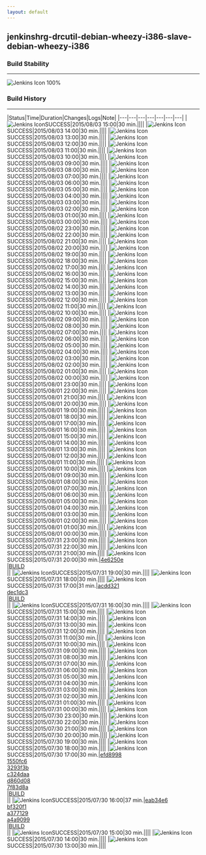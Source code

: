 ```yaml
---
layout: default
---
```

## jenkinshrg-drcutil-debian-wheezy-i386-slave-debian-wheezy-i386
### Build Stability
___
![Jenkins Icon](http://jenkinshrg.github.io/images/48x48/health-80plus.png)
100%
  
### Build History
___
|Status|Time|Duration|Changes|Logs|Note|
|---|---|---|---|---|---|---|
|![Jenkins Icon](http://jenkinshrg.github.io/images/24x24/blue.png)SUCCESS|2015/08/03 15:00|30 min.||||
|![Jenkins Icon](http://jenkinshrg.github.io/images/24x24/blue.png)SUCCESS|2015/08/03 14:00|30 min.||||
|![Jenkins Icon](http://jenkinshrg.github.io/images/24x24/blue.png)SUCCESS|2015/08/03 13:00|30 min.||||
|![Jenkins Icon](http://jenkinshrg.github.io/images/24x24/blue.png)SUCCESS|2015/08/03 12:00|30 min.||||
|![Jenkins Icon](http://jenkinshrg.github.io/images/24x24/blue.png)SUCCESS|2015/08/03 11:00|30 min.||||
|![Jenkins Icon](http://jenkinshrg.github.io/images/24x24/blue.png)SUCCESS|2015/08/03 10:00|30 min.||||
|![Jenkins Icon](http://jenkinshrg.github.io/images/24x24/blue.png)SUCCESS|2015/08/03 09:00|30 min.||||
|![Jenkins Icon](http://jenkinshrg.github.io/images/24x24/blue.png)SUCCESS|2015/08/03 08:00|30 min.||||
|![Jenkins Icon](http://jenkinshrg.github.io/images/24x24/blue.png)SUCCESS|2015/08/03 07:00|30 min.||||
|![Jenkins Icon](http://jenkinshrg.github.io/images/24x24/blue.png)SUCCESS|2015/08/03 06:00|30 min.||||
|![Jenkins Icon](http://jenkinshrg.github.io/images/24x24/blue.png)SUCCESS|2015/08/03 05:00|30 min.||||
|![Jenkins Icon](http://jenkinshrg.github.io/images/24x24/blue.png)SUCCESS|2015/08/03 04:00|30 min.||||
|![Jenkins Icon](http://jenkinshrg.github.io/images/24x24/blue.png)SUCCESS|2015/08/03 03:00|30 min.||||
|![Jenkins Icon](http://jenkinshrg.github.io/images/24x24/blue.png)SUCCESS|2015/08/03 02:00|30 min.||||
|![Jenkins Icon](http://jenkinshrg.github.io/images/24x24/blue.png)SUCCESS|2015/08/03 01:00|30 min.||||
|![Jenkins Icon](http://jenkinshrg.github.io/images/24x24/blue.png)SUCCESS|2015/08/03 00:00|30 min.||||
|![Jenkins Icon](http://jenkinshrg.github.io/images/24x24/blue.png)SUCCESS|2015/08/02 23:00|30 min.||||
|![Jenkins Icon](http://jenkinshrg.github.io/images/24x24/blue.png)SUCCESS|2015/08/02 22:00|30 min.||||
|![Jenkins Icon](http://jenkinshrg.github.io/images/24x24/blue.png)SUCCESS|2015/08/02 21:00|30 min.||||
|![Jenkins Icon](http://jenkinshrg.github.io/images/24x24/blue.png)SUCCESS|2015/08/02 20:00|30 min.||||
|![Jenkins Icon](http://jenkinshrg.github.io/images/24x24/blue.png)SUCCESS|2015/08/02 19:00|30 min.||||
|![Jenkins Icon](http://jenkinshrg.github.io/images/24x24/blue.png)SUCCESS|2015/08/02 18:00|30 min.||||
|![Jenkins Icon](http://jenkinshrg.github.io/images/24x24/blue.png)SUCCESS|2015/08/02 17:00|30 min.||||
|![Jenkins Icon](http://jenkinshrg.github.io/images/24x24/blue.png)SUCCESS|2015/08/02 16:00|30 min.||||
|![Jenkins Icon](http://jenkinshrg.github.io/images/24x24/blue.png)SUCCESS|2015/08/02 15:00|30 min.||||
|![Jenkins Icon](http://jenkinshrg.github.io/images/24x24/blue.png)SUCCESS|2015/08/02 14:00|30 min.||||
|![Jenkins Icon](http://jenkinshrg.github.io/images/24x24/blue.png)SUCCESS|2015/08/02 13:00|30 min.||||
|![Jenkins Icon](http://jenkinshrg.github.io/images/24x24/blue.png)SUCCESS|2015/08/02 12:00|30 min.||||
|![Jenkins Icon](http://jenkinshrg.github.io/images/24x24/blue.png)SUCCESS|2015/08/02 11:00|30 min.||||
|![Jenkins Icon](http://jenkinshrg.github.io/images/24x24/blue.png)SUCCESS|2015/08/02 10:00|30 min.||||
|![Jenkins Icon](http://jenkinshrg.github.io/images/24x24/blue.png)SUCCESS|2015/08/02 09:00|30 min.||||
|![Jenkins Icon](http://jenkinshrg.github.io/images/24x24/blue.png)SUCCESS|2015/08/02 08:00|30 min.||||
|![Jenkins Icon](http://jenkinshrg.github.io/images/24x24/blue.png)SUCCESS|2015/08/02 07:00|30 min.||||
|![Jenkins Icon](http://jenkinshrg.github.io/images/24x24/blue.png)SUCCESS|2015/08/02 06:00|30 min.||||
|![Jenkins Icon](http://jenkinshrg.github.io/images/24x24/blue.png)SUCCESS|2015/08/02 05:00|30 min.||||
|![Jenkins Icon](http://jenkinshrg.github.io/images/24x24/blue.png)SUCCESS|2015/08/02 04:00|30 min.||||
|![Jenkins Icon](http://jenkinshrg.github.io/images/24x24/blue.png)SUCCESS|2015/08/02 03:00|30 min.||||
|![Jenkins Icon](http://jenkinshrg.github.io/images/24x24/blue.png)SUCCESS|2015/08/02 02:00|30 min.||||
|![Jenkins Icon](http://jenkinshrg.github.io/images/24x24/blue.png)SUCCESS|2015/08/02 01:00|30 min.||||
|![Jenkins Icon](http://jenkinshrg.github.io/images/24x24/blue.png)SUCCESS|2015/08/02 00:00|30 min.||||
|![Jenkins Icon](http://jenkinshrg.github.io/images/24x24/blue.png)SUCCESS|2015/08/01 23:00|30 min.||||
|![Jenkins Icon](http://jenkinshrg.github.io/images/24x24/blue.png)SUCCESS|2015/08/01 22:00|30 min.||||
|![Jenkins Icon](http://jenkinshrg.github.io/images/24x24/blue.png)SUCCESS|2015/08/01 21:00|30 min.||||
|![Jenkins Icon](http://jenkinshrg.github.io/images/24x24/blue.png)SUCCESS|2015/08/01 20:00|30 min.||||
|![Jenkins Icon](http://jenkinshrg.github.io/images/24x24/blue.png)SUCCESS|2015/08/01 19:00|30 min.||||
|![Jenkins Icon](http://jenkinshrg.github.io/images/24x24/blue.png)SUCCESS|2015/08/01 18:00|30 min.||||
|![Jenkins Icon](http://jenkinshrg.github.io/images/24x24/blue.png)SUCCESS|2015/08/01 17:00|30 min.||||
|![Jenkins Icon](http://jenkinshrg.github.io/images/24x24/blue.png)SUCCESS|2015/08/01 16:00|30 min.||||
|![Jenkins Icon](http://jenkinshrg.github.io/images/24x24/blue.png)SUCCESS|2015/08/01 15:00|30 min.||||
|![Jenkins Icon](http://jenkinshrg.github.io/images/24x24/blue.png)SUCCESS|2015/08/01 14:00|30 min.||||
|![Jenkins Icon](http://jenkinshrg.github.io/images/24x24/blue.png)SUCCESS|2015/08/01 13:00|30 min.||||
|![Jenkins Icon](http://jenkinshrg.github.io/images/24x24/blue.png)SUCCESS|2015/08/01 12:00|30 min.||||
|![Jenkins Icon](http://jenkinshrg.github.io/images/24x24/blue.png)SUCCESS|2015/08/01 11:00|30 min.||||
|![Jenkins Icon](http://jenkinshrg.github.io/images/24x24/blue.png)SUCCESS|2015/08/01 10:00|30 min.||||
|![Jenkins Icon](http://jenkinshrg.github.io/images/24x24/blue.png)SUCCESS|2015/08/01 09:00|30 min.||||
|![Jenkins Icon](http://jenkinshrg.github.io/images/24x24/blue.png)SUCCESS|2015/08/01 08:00|30 min.||||
|![Jenkins Icon](http://jenkinshrg.github.io/images/24x24/blue.png)SUCCESS|2015/08/01 07:00|30 min.||||
|![Jenkins Icon](http://jenkinshrg.github.io/images/24x24/blue.png)SUCCESS|2015/08/01 06:00|30 min.||||
|![Jenkins Icon](http://jenkinshrg.github.io/images/24x24/blue.png)SUCCESS|2015/08/01 05:00|30 min.||||
|![Jenkins Icon](http://jenkinshrg.github.io/images/24x24/blue.png)SUCCESS|2015/08/01 04:00|30 min.||||
|![Jenkins Icon](http://jenkinshrg.github.io/images/24x24/blue.png)SUCCESS|2015/08/01 03:00|30 min.||||
|![Jenkins Icon](http://jenkinshrg.github.io/images/24x24/blue.png)SUCCESS|2015/08/01 02:00|30 min.||||
|![Jenkins Icon](http://jenkinshrg.github.io/images/24x24/blue.png)SUCCESS|2015/08/01 01:00|30 min.||||
|![Jenkins Icon](http://jenkinshrg.github.io/images/24x24/blue.png)SUCCESS|2015/08/01 00:00|30 min.||||
|![Jenkins Icon](http://jenkinshrg.github.io/images/24x24/blue.png)SUCCESS|2015/07/31 23:00|30 min.||||
|![Jenkins Icon](http://jenkinshrg.github.io/images/24x24/blue.png)SUCCESS|2015/07/31 22:00|30 min.||||
|![Jenkins Icon](http://jenkinshrg.github.io/images/24x24/blue.png)SUCCESS|2015/07/31 21:00|30 min.||||
|![Jenkins Icon](http://jenkinshrg.github.io/images/24x24/blue.png)SUCCESS|2015/07/31 20:00|30 min.|[4e6250e](https://github.com/jrl-umi3218/hmc2/commit/4e6250e1535847be0dd2587bc0a4735d7c6d07bb)<br>|[BUILD](https://drive.google.com/file/d/0B54sHwaxmuM4REtjekxXUDNBek0/view?usp=drivesdk)<br>||
|![Jenkins Icon](http://jenkinshrg.github.io/images/24x24/blue.png)SUCCESS|2015/07/31 19:00|30 min.||||
|![Jenkins Icon](http://jenkinshrg.github.io/images/24x24/blue.png)SUCCESS|2015/07/31 18:00|30 min.||||
|![Jenkins Icon](http://jenkinshrg.github.io/images/24x24/blue.png)SUCCESS|2015/07/31 17:00|31 min.|[acdd321](https://github.com/jrl-umi3218/hmc2/commit/acdd3214bb5bf375fbd4c31d8179756ed7439c69)<br>[dec1dc3](https://github.com/jrl-umi3218/hmc2/commit/dec1dc359085967a3fdf1f818931e2eb59ef3e83)<br>|[BUILD](https://drive.google.com/file/d/0B54sHwaxmuM4aVFEcjJMdlB5S1E/view?usp=drivesdk)<br>||
|![Jenkins Icon](http://jenkinshrg.github.io/images/24x24/blue.png)SUCCESS|2015/07/31 16:00|30 min.||||
|![Jenkins Icon](http://jenkinshrg.github.io/images/24x24/blue.png)SUCCESS|2015/07/31 15:00|30 min.||||
|![Jenkins Icon](http://jenkinshrg.github.io/images/24x24/blue.png)SUCCESS|2015/07/31 14:00|30 min.||||
|![Jenkins Icon](http://jenkinshrg.github.io/images/24x24/blue.png)SUCCESS|2015/07/31 13:00|30 min.||||
|![Jenkins Icon](http://jenkinshrg.github.io/images/24x24/blue.png)SUCCESS|2015/07/31 12:00|30 min.||||
|![Jenkins Icon](http://jenkinshrg.github.io/images/24x24/blue.png)SUCCESS|2015/07/31 11:00|30 min.||||
|![Jenkins Icon](http://jenkinshrg.github.io/images/24x24/blue.png)SUCCESS|2015/07/31 10:00|30 min.||||
|![Jenkins Icon](http://jenkinshrg.github.io/images/24x24/blue.png)SUCCESS|2015/07/31 09:00|30 min.||||
|![Jenkins Icon](http://jenkinshrg.github.io/images/24x24/blue.png)SUCCESS|2015/07/31 08:00|30 min.||||
|![Jenkins Icon](http://jenkinshrg.github.io/images/24x24/blue.png)SUCCESS|2015/07/31 07:00|30 min.||||
|![Jenkins Icon](http://jenkinshrg.github.io/images/24x24/blue.png)SUCCESS|2015/07/31 06:00|30 min.||||
|![Jenkins Icon](http://jenkinshrg.github.io/images/24x24/blue.png)SUCCESS|2015/07/31 05:00|30 min.||||
|![Jenkins Icon](http://jenkinshrg.github.io/images/24x24/blue.png)SUCCESS|2015/07/31 04:00|30 min.||||
|![Jenkins Icon](http://jenkinshrg.github.io/images/24x24/blue.png)SUCCESS|2015/07/31 03:00|30 min.||||
|![Jenkins Icon](http://jenkinshrg.github.io/images/24x24/blue.png)SUCCESS|2015/07/31 02:00|30 min.||||
|![Jenkins Icon](http://jenkinshrg.github.io/images/24x24/blue.png)SUCCESS|2015/07/31 01:00|30 min.||||
|![Jenkins Icon](http://jenkinshrg.github.io/images/24x24/blue.png)SUCCESS|2015/07/31 00:00|30 min.||||
|![Jenkins Icon](http://jenkinshrg.github.io/images/24x24/blue.png)SUCCESS|2015/07/30 23:00|30 min.||||
|![Jenkins Icon](http://jenkinshrg.github.io/images/24x24/blue.png)SUCCESS|2015/07/30 22:00|30 min.||||
|![Jenkins Icon](http://jenkinshrg.github.io/images/24x24/blue.png)SUCCESS|2015/07/30 21:00|30 min.||||
|![Jenkins Icon](http://jenkinshrg.github.io/images/24x24/blue.png)SUCCESS|2015/07/30 20:00|30 min.||||
|![Jenkins Icon](http://jenkinshrg.github.io/images/24x24/blue.png)SUCCESS|2015/07/30 19:00|30 min.||||
|![Jenkins Icon](http://jenkinshrg.github.io/images/24x24/blue.png)SUCCESS|2015/07/30 18:00|30 min.||||
|![Jenkins Icon](http://jenkinshrg.github.io/images/24x24/blue.png)SUCCESS|2015/07/30 17:00|30 min.|[efd8998](https://github.com/fkanehiro/hrpsys-base/commit/efd89988efa33bbe9ff35e9d2af028ce44803e0e)<br>[1550fc6](https://github.com/fkanehiro/hrpsys-base/commit/1550fc63cf175455e2be89b69b9e138e87ff9389)<br>[3293f3b](https://github.com/fkanehiro/hrpsys-base/commit/3293f3bfd82bf170ce3aef133e76cb02b6d5f26c)<br>[c324daa](https://github.com/fkanehiro/hrpsys-base/commit/c324daa0bd2a5d43ba28f7e883d3bf64964c2777)<br>[d860d08](https://github.com/fkanehiro/hrpsys-base/commit/d860d084cd4ce1a5703041a1f7c15ca0a4f03560)<br>[7f83d8a](https://github.com/jrl-umi3218/hrpsys-humanoid/commit/7f83d8ae433ded15d6d5d12b130a92a833b0d1f1)<br>|[BUILD](https://drive.google.com/file/d/0B54sHwaxmuM4S1JvamVQdXNIV2M/view?usp=drivesdk)<br>||
|![Jenkins Icon](http://jenkinshrg.github.io/images/24x24/blue.png)SUCCESS|2015/07/30 16:00|37 min.|[eab34e6](https://github.com/jrl-umi3218/hmc2/commit/eab34e65635a25c1500d91c191dd4be3520d394c)<br>[bf320f1](https://github.com/jrl-umi3218/hrpsys-humanoid/commit/bf320f123c981a9d716698faed5e874641482fec)<br>[a377129](https://github.com/jrl-umi3218/hrpsys-humanoid/commit/a377129d6dbccae37d7f9812fbd4ab2667e7fd31)<br>[a4a9099](https://github.com/jrl-umi3218/hrpsys-humanoid/commit/a4a9099f7aae123ba86d74c6911a58e5aedfcddb)<br>|[BUILD](https://drive.google.com/file/d/0B54sHwaxmuM4X3UyLWZ4Qm45b2s/view?usp=drivesdk)<br>||
|![Jenkins Icon](http://jenkinshrg.github.io/images/24x24/blue.png)SUCCESS|2015/07/30 15:00|30 min.||||
|![Jenkins Icon](http://jenkinshrg.github.io/images/24x24/blue.png)SUCCESS|2015/07/30 14:00|30 min.||||
|![Jenkins Icon](http://jenkinshrg.github.io/images/24x24/blue.png)SUCCESS|2015/07/30 13:00|30 min.||||
